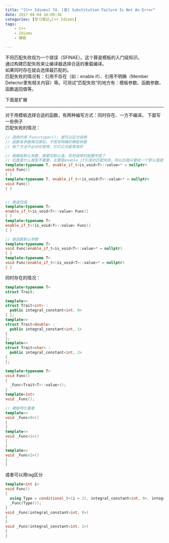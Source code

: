 ```yaml
---
title: "[C++ Idioms] 74. [易] Substitution Failure Is Not An Error"
date: 2017-08-04 16:09:38
categories: [学习笔记,C++ Idioms]
tags:
    - C++
    - Idioms
    - 模板

---
```

不将匹配失败视为一个错误（SFINAE）。<!--more-->这个算是模板的入门级知识。  
通过构建匹配失败来让编译器选择合适的重载编译。  
如果同时存在就会选择最匹配的。  
匹配失败的情况有：引用不存在（如：enable if）、引用不明确（Member Detector里有相关内容）等。可测试“匹配失败”的地方有：模板参数、函数参数、函数返回值等。  

下面是扩展

-------------
对于用模板选择合适的函数，有两种编写方式：同时存在、一方不编译。
下面写一些例子  
匹配失败的情况：
```cpp
// 调用时用 Func<type>(); 就可以区分调用
// 函数有参数情况类似，不用写明确的模板参数
// 每个方法不必对应使用，它们之间是等效的

// 做模板默认参数，需要写默认值，否则调用时就要传值了
// 后面是什么类型不重要，主要是enable_if引发的匹配失败，所以后面只要给一个默认值就行了
template<typename T, enable_if_t<is_void<T>::value>* = nullptr>
void Func()
{ }
template<typename T, enable_if_t<!is_void<T>::value>* = nullptr>
void Func()
{ }


// 做返回值
template<typename T>
enable_if_t<is_void<T>::value> Func()
{ }
template<typename T>
enable_if_t<!is_void<T>::value> Func()
{ }

// 做函数默认参数
template<typename T>
void Func(enable_if_t<is_void<T>::value>* = nullptr)
{ }
template<typename T>
void Func(enable_if_t<!is_void<T>::value>* = nullptr)
{ }
```

同时存在的情况：
```cpp
template<typename T>
struct Trait;

template<>
struct Trait<int> :
  public integral_constant<int, 0>
{ };
template<>
struct Trait<double> :
  public integral_constant<int, 1>
{
};
template<>
struct Trait<char> :
  public integral_constant<int, 2>
{
};

template<typename T>
void Func()
{
  _Func<Trait<T>::value>();
}
template<int>
void _Func();

// 模板特化重载
template<>
void _Func<0>()
{
}
template<>
void _Func<1>()
{
}
template<>
void _Func<2>()
{
}
```
或者可以用tag区分
```cpp
template<int i>
void Func()
{
  using Type = conditional_t<(i > 2), integral_constant<int, 0>, integral_constant<int, 2>>;
  _Func(Type());
}
void _Func(integral_constant<int, 0>)
{
}
void _Func(integral_constant<int, 2>)
{
}
```